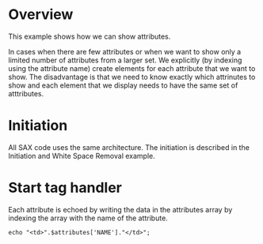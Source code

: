 # Overview
This example shows how we can show attributes.

In cases when there are few attributes or when we want to show only a limited number of attributes from a larger set. 
We explicitly (by indexing using the attribute name) create elements for each attribute that we want to show.
The disadvantage is that we need to know exactly which attrinutes to show and each element that we display needs to have the same set of atttributes.

# Initiation
All SAX code uses the same architecture. The initiation is described in the Initiation and White Space Removal example.

# Start tag handler
Each attribute is echoed by writing the data in the attributes array by indexing the array with the name of the attribute.
~~~
echo "<td>".$attributes['NAME']."</td>";
~~~

